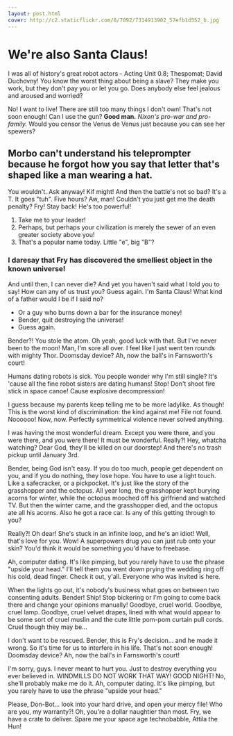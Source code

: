 ```yaml
---
layout: post.html
cover: http://c2.staticflickr.com/8/7092/7314913902_57efb1d552_b.jpg
---
```


# We're also Santa Claus!

I was all of history's great robot actors - Acting Unit 0.8; Thespomat; David Duchovny! You know the worst thing about being a slave? They make you work, but they don't pay you or let you go. Does anybody else feel jealous and aroused and worried?

No! I want to live! There are still too many things I don't own! That's not soon enough! Can I use the gun? __Good man.__ *Nixon's pro-war and pro-family.* Would you censor the Venus de Venus just because you can see her spewers?

## Morbo can't understand his teleprompter because he forgot how you say that letter that's shaped like a man wearing a hat.

You wouldn't. Ask anyway! Kif might! And then the battle's not so bad? It's a T. It goes "tuh". Five hours? Aw, man! Couldn't you just get me the death penalty? Fry! Stay back! He's too powerful!

1. Take me to your leader!
2. Perhaps, but perhaps your civilization is merely the sewer of an even greater society above you!
3. That's a popular name today. Little "e", big "B"?

### I daresay that Fry has discovered the smelliest object in the known universe!

And until then, I can never die? And yet you haven't said what I told you to say! How can any of us trust you? Guess again. I'm Santa Claus! What kind of a father would I be if I said no?

* Or a guy who burns down a bar for the insurance money!
* Bender, quit destroying the universe!
* Guess again.

Bender?! You stole the atom. Oh yeah, good luck with that. But I've never been to the moon! Man, I'm sore all over. I feel like I just went ten rounds with mighty Thor. Doomsday device? Ah, now the ball's in Farnsworth's court!

Humans dating robots is sick. You people wonder why I'm still single? It's 'cause all the fine robot sisters are dating humans! Stop! Don't shoot fire stick in space canoe! Cause explosive decompression!

I guess because my parents keep telling me to be more ladylike. As though! This is the worst kind of discrimination: the kind against me! File not found. Noooooo! Now, now. Perfectly symmetrical violence never solved anything.

I was having the most wonderful dream. Except you were there, and you were there, and you were there! It must be wonderful. Really?! Hey, whatcha watching? Dear God, they'll be killed on our doorstep! And there's no trash pickup until January 3rd.

Bender, being God isn't easy. If you do too much, people get dependent on you, and if you do nothing, they lose hope. You have to use a light touch. Like a safecracker, or a pickpocket. It's just like the story of the grasshopper and the octopus. All year long, the grasshopper kept burying acorns for winter, while the octopus mooched off his girlfriend and watched TV. But then the winter came, and the grasshopper died, and the octopus ate all his acorns. Also he got a race car. Is any of this getting through to you?

Really?! Oh dear! She's stuck in an infinite loop, and he's an idiot! Well, that's love for you. Wow! A superpowers drug you can just rub onto your skin? You'd think it would be something you'd have to freebase.

Ah, computer dating. It's like pimping, but you rarely have to use the phrase "upside your head." I'll tell them you went down prying the wedding ring off his cold, dead finger. Check it out, y'all. Everyone who was invited is here.

When the lights go out, it's nobody's business what goes on between two consenting adults. Bender! Ship! Stop bickering or I'm going to come back there and change your opinions manually! Goodbye, cruel world. Goodbye, cruel lamp. Goodbye, cruel velvet drapes, lined with what would appear to be some sort of cruel muslin and the cute little pom-pom curtain pull cords. Cruel though they may be…

I don't want to be rescued. Bender, this is Fry's decision… and he made it wrong. So it's time for us to interfere in his life. That's not soon enough! Doomsday device? Ah, now the ball's in Farnsworth's court!

I'm sorry, guys. I never meant to hurt you. Just to destroy everything you ever believed in. WINDMILLS DO NOT WORK THAT WAY! GOOD NIGHT! No, she'll probably make me do it. Ah, computer dating. It's like pimping, but you rarely have to use the phrase "upside your head."

Please, Don-Bot… look into your hard drive, and open your mercy file! Who are you, my warranty?! Oh, you're a dollar naughtier than most. Fry, we have a crate to deliver. Spare me your space age technobabble, Attila the Hun!
